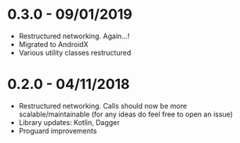 # 0.3.0 - 09/01/2019 #
- Restructured networking. Again...!
- Migrated to AndroidX
- Various utility classes restructured

# 0.2.0 - 04/11/2018 #
- Restructured networking. Calls should now be more scalable/maintainable (for any ideas do feel free to open an issue)
- Library updates: Kotlin, Dagger
- Proguard improvements